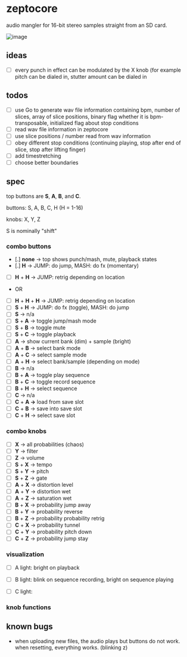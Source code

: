 # zeptocore

audio mangler for 16-bit stereo samples straight from an SD card.

![image](https://github.com/schollz/zeptocore/assets/6550035/1d834182-fea8-41aa-830a-b5a894e1f2a2)

## ideas

- [ ] every punch in effect can be modulated by the X knob (for example pitch can be dialed in, stutter amount can be dialed in

## todos

- [ ] use Go to generate wav file information containing bpm, number of slices, array of slice positions, binary flag whether it is bpm-transposable, initialized flag about stop conditions
- [ ] read wav file information in zeptocore
- [ ] use slice positions / number read from wav information
- [ ] obey different stop conditions (continuing playing, stop after end of slice, stop after lifting finger)
- [ ] add timestretching
- [ ] choose better boundaries

## spec

top buttons are **S**, **A**, **B**, and **C**.

buttons: S, A, B, C, H (H = 1-16)

knobs: X, Y, Z

S is nominally "shift"


### combo buttons

- [.] **none** → top shows punch/mash, mute, playback states 
- [.] **H** → JUMP: do jump, MASH: do fx (momentary)
- [ ] **H** + **H** → JUMP: retrig depending on location
- OR
- [ ] **H** + **H** + **H** → JUMP: retrig depending on location
- [ ] **S** + **H** → JUMP: do fx (toggle), MASH: do jump
- [ ] **S** → n/a
- [ ] **S** + **A** → toggle jump/mash mode
- [ ] **S** + **B** → toggle mute
- [ ] **S** + **C** → toggle playback
- [ ] **A** → show current bank (dim) + sample (bright)
- [ ] **A** + **B** → select bank mode
- [ ] **A** + **C** → select sample mode
- [ ] **A** + **H** → select bank/sample (depending on mode)
- [ ] **B** → n/a
- [ ] **B** + **A** → toggle play sequence
- [ ] **B** + **C** → toggle record sequence
- [ ] **B** + **H** → select sequence
- [ ] **C** → n/a
- [ ] **C** + **A →** load from save slot
- [ ] **C** + **B** → save into save slot
- [ ] **C** + **H** → select save slot

### combo knobs

- [ ] **X** → all probabilities (chaos)
- [ ] **Y** → filter
- [ ] **Z** → volume
- [ ] **S** + **X** → tempo
- [ ] **S** + **Y** → pitch
- [ ] **S** + **Z** → gate
- [ ] **A** + **X** → distortion level
- [ ] **A** + **Y** → distortion wet
- [ ] **A** + **Z** → saturation wet
- [ ] **B** + **X** → probability jump away
- [ ] **B** + **Y** → probability reverse
- [ ] **B** + **Z** → probability probability retrig
- [ ] **C** + **X** → probability tunnel
- [ ] **C** + **Y** → probability pitch down
- [ ] **C** + **Z** → probability jump stay

### visualization

- [ ] A light: bright on playback
- [ ] B light: blink on sequence recording, bright on sequence playing
- [ ] C light:


### knob functions


## known bugs

- when uploading new files, the audio plays but buttons do not work. when resetting, everything works. (blinking z)
